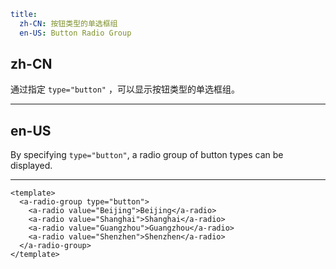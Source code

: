 ```yaml
title:
  zh-CN: 按钮类型的单选框组
  en-US: Button Radio Group
```

## zh-CN

通过指定 `type="button"` ，可以显示按钮类型的单选框组。

---

## en-US

By specifying `type="button"`, a radio group of button types can be displayed.

---

```vue
<template>
  <a-radio-group type="button">
    <a-radio value="Beijing">Beijing</a-radio>
    <a-radio value="Shanghai">Shanghai</a-radio>
    <a-radio value="Guangzhou">Guangzhou</a-radio>
    <a-radio value="Shenzhen">Shenzhen</a-radio>
  </a-radio-group>
</template>
```
